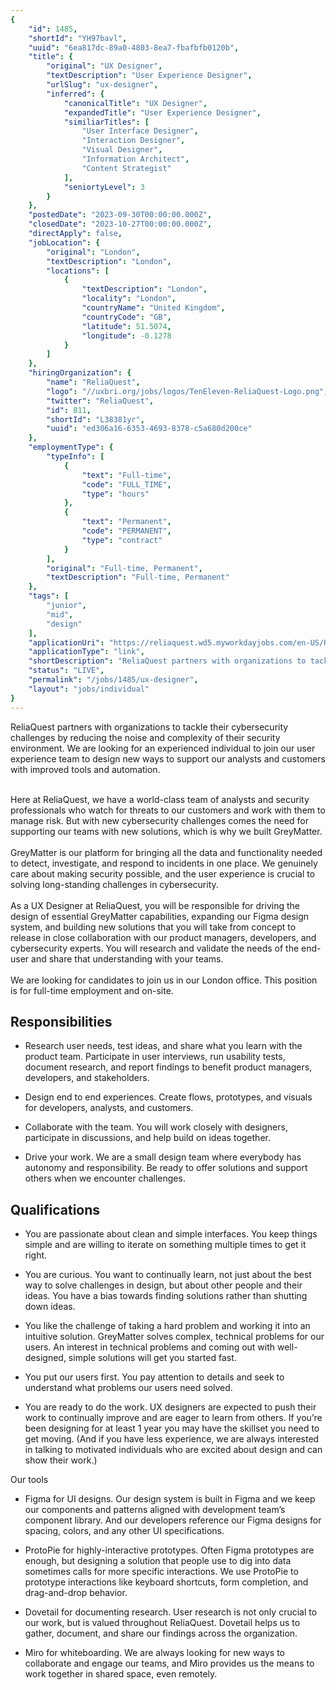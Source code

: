 ```yaml
---
{
	"id": 1485,
	"shortId": "YH97bavl",
	"uuid": "6ea817dc-89a0-4803-8ea7-fbafbfb0120b",
	"title": {
		"original": "UX Designer",
		"textDescription": "User Experience Designer",
		"urlSlug": "ux-designer",
		"inferred": {
			"canonicalTitle": "UX Designer",
			"expandedTitle": "User Experience Designer",
			"similiarTitles": [
				"User Interface Designer",
				"Interaction Designer",
				"Visual Designer",
				"Information Architect",
				"Content Strategist"
			],
			"seniortyLevel": 3
		}
	},
	"postedDate": "2023-09-30T00:00:00.000Z",
	"closedDate": "2023-10-27T00:00:00.000Z",
	"directApply": false,
	"jobLocation": {
		"original": "London",
		"textDescription": "London",
		"locations": [
			{
				"textDescription": "London",
				"locality": "London",
				"countryName": "United Kingdom",
				"countryCode": "GB",
				"latitude": 51.5074,
				"longitude": -0.1278
			}
		]
	},
	"hiringOrganization": {
		"name": "ReliaQuest",
		"logo": "//uxbri.org/jobs/logos/TenEleven-ReliaQuest-Logo.png",
		"twitter": "ReliaQuest",
		"id": 811,
		"shortId": "L38381yr",
		"uuid": "ed306a16-6353-4693-8378-c5a680d200ce"
	},
	"employmentType": {
		"typeInfo": [
			{
				"text": "Full-time",
				"code": "FULL_TIME",
				"type": "hours"
			},
			{
				"text": "Permanent",
				"code": "PERMANENT",
				"type": "contract"
			}
		],
		"original": "Full-time, Permanent",
		"textDescription": "Full-time, Permanent"
	},
	"tags": [
		"junior",
		"mid",
		"design"
	],
	"applicationUri": "https://reliaquest.wd5.myworkdayjobs.com/en-US/ReliaQuest_Careers/job/London-Office/UX-UI-Designer_R12530/apply",
	"applicationType": "link",
	"shortDescription": "ReliaQuest partners with organizations to tackle their cybersecurity challenges by reducing the noise and complexity of their security environment. We are looking for an experienced individual to",
	"status": "LIVE",
	"permalink": "/jobs/1485/ux-designer",
	"layout": "jobs/individual"
}
---
```

<p>ReliaQuest partners with organizations to tackle their cybersecurity challenges by reducing the noise and complexity of their security environment. We are looking for an experienced individual to join our user experience team to design new ways to support our analysts and customers with improved tools and automation.&nbsp;</p><p><br>Here at ReliaQuest, we have a world-class team of analysts and security professionals who watch for threats to our customers and work with them to manage risk. But with new cybersecurity challenges comes the need for supporting our teams with new solutions, which is why we built GreyMatter.<br><br>GreyMatter is our platform for bringing all the data and functionality needed to detect, investigate, and respond to incidents in one place. We genuinely care about making security possible, and the user experience is crucial to solving long-standing challenges in cybersecurity.<br><br>As a UX Designer at ReliaQuest, you will be responsible for driving the design of essential GreyMatter capabilities, expanding our Figma design system, and building new solutions that you will take from concept to release in close collaboration with our product managers, developers, and cybersecurity experts. You will research and validate the needs of the end-user and share that understanding with your teams.<br><br>We are looking for candidates to join us in our London office. This position is for full-time employment and on-site.</p><h2>Responsibilities</h2><ul><li><p>Research user needs, test ideas, and share what you learn with the product team. Participate in user interviews, run usability tests, document research, and report findings to benefit product managers, developers, and stakeholders.</p></li><li><p>Design end to end experiences. Create flows, prototypes, and visuals for developers, analysts, and customers.</p></li><li><p>Collaborate with the team. You will work closely with designers, participate in discussions, and help build on ideas together.</p></li><li><p>Drive your work. We are a small design team where everybody has autonomy and responsibility. Be ready to offer solutions and support others when we encounter challenges.</p></li></ul><h2>Qualifications</h2><ul><li><p>You are passionate about clean and simple interfaces. You keep things simple and are willing to iterate on something multiple times to get it right.</p></li><li><p>You are curious. You want to continually learn, not just about the best way to solve challenges in design, but about other people and their ideas. You have a bias towards finding solutions rather than shutting down ideas.</p></li><li><p>You like the challenge of taking a hard problem and working it into an intuitive solution. GreyMatter solves complex, technical problems for our users. An interest in technical problems and coming out with well-designed, simple solutions will get you started fast.</p></li><li><p>You put our users first. You pay attention to details and seek to understand what problems our users need solved.</p></li><li><p>You are ready to do the work. UX designers are expected to push their work to continually improve and are eager to learn from others. If you’re been designing for at least 1 year you may have the skillset you need to get moving. (And if you have less experience, we are always interested in talking to motivated individuals who are excited about design and can show their work.)</p></li></ul><p>Our tools</p><ul><li><p>Figma for UI designs. Our design system is built in Figma and we keep our components and patterns aligned with development team’s component library. And our developers reference our Figma designs for spacing, colors, and any other UI specifications.</p></li><li><p>ProtoPie for highly-interactive prototypes. Often Figma prototypes are enough, but designing a solution that people use to dig into data sometimes calls for more specific interactions. We use ProtoPie to prototype interactions like keyboard shortcuts, form completion, and drag-and-drop behavior.</p></li><li><p>Dovetail for documenting research.&nbsp;User research is not only crucial to our work, but is valued throughout ReliaQuest. Dovetail helps us to gather, document, and share our findings across the organization.</p></li><li><p>Miro for whiteboarding. We are always looking for new ways to collaborate and engage our teams, and Miro provides us the means to work together in shared space, even remotely.&nbsp;</p></li></ul>
